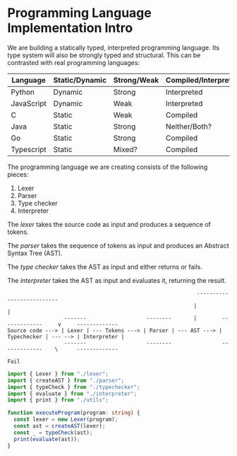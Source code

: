 # Programming Language Implementation Intro

We are building a statically typed, interpreted programming language. Its type system will also be strongly typed and structural. This can be contrasted with real programming languages:

| Language   | Static/Dynamic | Strong/Weak | Compiled/Interpreted | Nominal/Structural |
| ---------- | -------------- | ----------- | -------------------- | ------------------ |
| Python     | Dynamic        | Strong      | Interpreted          | -                  |
| JavaScript | Dynamic        | Weak        | Interpreted          | -                  |
| C          | Static         | Weak        | Compiled             | Nominal            |
| Java       | Static         | Strong      | Neither/Both?        | Nominal            |
| Go         | Static         | Strong      | Compiled             | Structural         |
| Typescript | Static         | Mixed?      | Compiled             | Structural         |

The programming language we are creating consists of the following pieces:

1. Lexer
2. Parser
3. Type checker
4. Interpreter

The _lexer_ takes the source code as input and produces a sequence of tokens.

The _parser_ takes the sequence of tokens as input and produces an Abstract Syntax Tree (AST).

The _type checker_ takes the AST as input and either returns or fails.

The _interpreter_ takes the AST as input and evaluates it, returning the result.

```
                                                            --------------------------
                                                           |                          |
                  -------                   --------       |        -------------     v     -------------
Source code ---> | Lexer | --- Tokens ---> | Parser | --- AST ---> | Typechecker | --- --> | Interpreter |
                  -------                   --------                -------------    \      -------------
                                                                                      Fail
```

```typescript
import { Lexer } from "./lexer";
import { createAST } from "./parser";
import { typeCheck } from "./typechecker";
import { evaluate } from "./interpreter";
import { print } from "./utils";

function executeProgram(program: string) {
  const lexer = new Lexer(program);
  const ast = createAST(lexer);
  const _ = typeCheck(ast);
  print(evaluate(ast));
}
```
